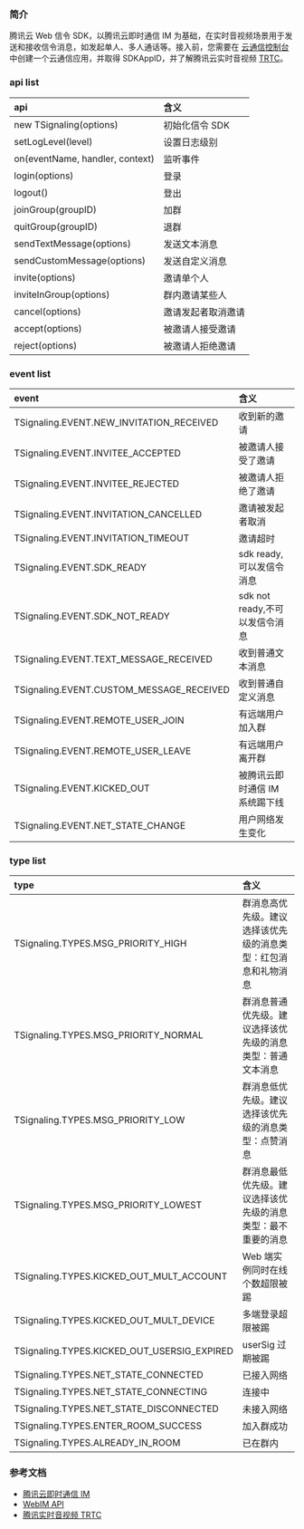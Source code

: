 ### 简介

腾讯云 Web 信令 SDK，以腾讯云即时通信 IM 为基础，在实时音视频场景用于发送和接收信令消息，如发起单人、多人通话等。接入前，您需要在 [云通信控制台](https://console.cloud.tencent.com/avc) 中创建一个云通信应用，并取得 SDKAppID，并了解腾讯云实时音视频 [TRTC](https://cloud.tencent.com/product/trtc/developer)。

### api list

| api | 含义 |
| :--- | :--- |
| new TSignaling(options) | 初始化信令 SDK |
| setLogLevel(level) | 设置日志级别 |
| on(eventName, handler, context) | 监听事件 |
| login(options) | 登录 |
| logout() | 登出 |
| joinGroup(groupID) | 加群 |
| quitGroup(groupID) | 退群 |
| sendTextMessage(options) | 发送文本消息 |
| sendCustomMessage(options) | 发送自定义消息 |
| invite(options) | 邀请单个人 |
| inviteInGroup(options) | 群内邀请某些人 |
| cancel(options) | 邀请发起者取消邀请 |
| accept(options) | 被邀请人接受邀请 |
| reject(options) | 被邀请人拒绝邀请 |

### event list
| event | 含义 |
| :--- | :--- |
| TSignaling.EVENT.NEW_INVITATION_RECEIVED | 收到新的邀请 |
| TSignaling.EVENT.INVITEE_ACCEPTED | 被邀请人接受了邀请 |
| TSignaling.EVENT.INVITEE_REJECTED | 被邀请人拒绝了邀请 |
| TSignaling.EVENT.INVITATION_CANCELLED | 邀请被发起者取消 |
| TSignaling.EVENT.INVITATION_TIMEOUT | 邀请超时 |
| TSignaling.EVENT.SDK_READY | sdk ready,可以发信令消息 |
| TSignaling.EVENT.SDK_NOT_READY | sdk not ready,不可以发信令消息 |
| TSignaling.EVENT.TEXT_MESSAGE_RECEIVED | 收到普通文本消息 |
| TSignaling.EVENT.CUSTOM_MESSAGE_RECEIVED | 收到普通自定义消息 |
| TSignaling.EVENT.REMOTE_USER_JOIN | 有远端用户加入群 |
| TSignaling.EVENT.REMOTE_USER_LEAVE | 有远端用户离开群
| TSignaling.EVENT.KICKED_OUT | 被腾讯云即时通信 IM 系统踢下线 |
| TSignaling.EVENT.NET_STATE_CHANGE | 用户网络发生变化 |

### type list

| type | 含义 |
| :-----| :----- |
| TSignaling.TYPES.MSG_PRIORITY_HIGH | 群消息高优先级。建议选择该优先级的消息类型：红包消息和礼物消息 |
| TSignaling.TYPES.MSG_PRIORITY_NORMAL | 群消息普通优先级。建议选择该优先级的消息类型：普通文本消息 |
| TSignaling.TYPES.MSG_PRIORITY_LOW | 群消息低优先级。建议选择该优先级的消息类型：点赞消息 |
| TSignaling.TYPES.MSG_PRIORITY_LOWEST | 群消息最低优先级。建议选择该优先级的消息类型：最不重要的消息 |
| TSignaling.TYPES.KICKED_OUT_MULT_ACCOUNT | Web 端实例同时在线个数超限被踢 |
| TSignaling.TYPES.KICKED_OUT_MULT_DEVICE | 多端登录超限被踢 |
| TSignaling.TYPES.KICKED_OUT_USERSIG_EXPIRED | userSig 过期被踢 |
| TSignaling.TYPES.NET_STATE_CONNECTED | 已接入网络 |
| TSignaling.TYPES.NET_STATE_CONNECTING | 连接中 |
| TSignaling.TYPES.NET_STATE_DISCONNECTED | 未接入网络 |
| TSignaling.TYPES.ENTER_ROOM_SUCCESS | 加入群成功 |
| TSignaling.TYPES.ALREADY_IN_ROOM | 已在群内 |

### 参考文档

- [腾讯云即时通信 IM](https://cloud.tencent.com/document/product/269/1498)
- [WebIM API](https://web.sdk.qcloud.com/im/doc/zh-cn/TIM.html)
- [腾讯实时音视频 TRTC](https://cloud.tencent.com/document/product/647/16788)
